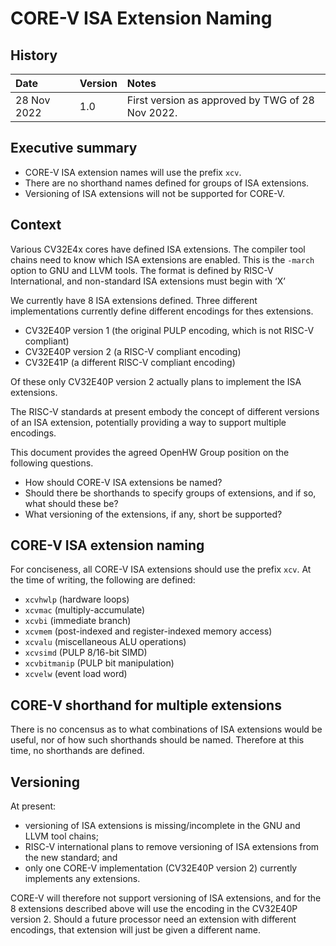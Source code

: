# CORE-V ISA Extension Naming

## History

| Date        | Version | Notes                                                 |
| :---------- | :------ | :---------------------------------------------------- |
| 28 Nov 2022 | 1.0     | First version as approved by TWG of 28 Nov 2022.      |

## Executive summary

- CORE-V ISA extension names will use the prefix `xcv`.
- There are no shorthand names defined for groups of ISA extensions.
- Versioning of ISA extensions will not be supported for CORE-V.

## Context

Various CV32E4x cores have defined ISA extensions. The compiler tool chains need to know which ISA extensions are enabled.  This is the `-march` option to GNU and LLVM tools. The format is defined by RISC-V International, and non-standard ISA extensions must begin with ‘X’

We currently have 8 ISA extensions defined.  Three different implementations currently define different encodings for thes extensions.

- CV32E40P version 1 (the original PULP encoding, which is not RISC-V compliant)
- CV32E40P version 2 (a RISC-V compliant encoding)
- CV32E41P (a different RISC-V compliant encoding)

Of these only CV32E40P version 2 actually plans to implement the ISA extensions.

The RISC-V standards at present embody the concept of different versions of an ISA extension, potentially providing a way to support multiple encodings.

This document provides the agreed OpenHW Group position on the following questions.

- How should CORE-V ISA extensions be named?
- Should there be shorthands to specify groups of extensions, and if so, what should these be?
- What versioning of the extensions, if any, short be supported?

## CORE-V ISA extension naming

For conciseness, all CORE-V ISA extensions should use the prefix `xcv`.  At the time of writing, the following are defined:

- `xcvhwlp` (hardware loops)
- `xcvmac` (multiply-accumulate)
- `xcvbi` (immediate branch)
- `xcvmem` (post-indexed and register-indexed memory access)
- `xcvalu` (miscellaneous ALU operations)
- `xcvsimd` (PULP 8/16-bit SIMD)
- `xcvbitmanip` (PULP bit manipulation)
- `xcvelw` (event load word)

## CORE-V shorthand for multiple extensions

There is no concensus as to what combinations of ISA extensions would be useful, nor of how such shorthands should be named.  Therefore at this time, no shorthands are defined.

## Versioning

At present:

- versioning of ISA extensions is missing/incomplete in the GNU and LLVM tool chains;
- RISC-V international plans to remove versioning of ISA extensions from the new standard; and
- only one CORE-V implementation (CV32E40P version 2) currently implements any extensions.

CORE-V will therefore not support versioning of ISA extensions, and for the 8 extensions described above will use the encoding in the CV32E40P version 2. Should a future processor need an extension with different encodings, that extension will just be given a different name.
